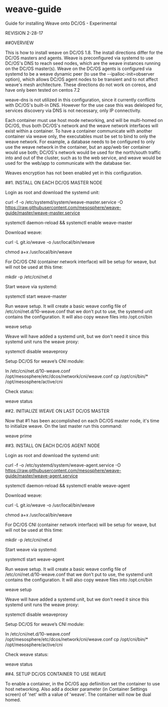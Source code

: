 # weave-guide
Guide for installing Weave onto DC/OS - Experimental

REVISION 2-28-17	

##OVERVIEW

This is how to install weave on DC/OS 1.8. The install directions differ for the DC/OS masters and agents. Weave is preconfigured via systemd to use DC/OS's DNS to reach seed nodes, which are the weave instances running on the DC/OS master(s). Weave on the DC/OS agents is configured via systemd to be a weave dynamic peer (to use the --ipalloc-init=observer option), which allows DC/OS agent nodes to be transient and to not affect weave's mesh architecture. These directions do not work on coreos, and have only been tested on centos 7.2

weave-dns is not utilized in this configuration, since it currently conflicts with DC/OS's built-in DNS. However for the use case this was deleloped for, services discovery via DNS is not necessary, only IP connectivity. 

Each container must use host mode networking, and will be multi-homed on DC/OS, thus both DC/OS's network and the weave network interfaces will exist within a container. To have a container communicate with another container via  weave only, the executables must be set to bind to only the weave network. For example, a database needs to be configured to only use the weave network in the container, but an app/web tier container would use both; DC/OS's network would be used for the north/south traffic into and out of the cluster, such as to the web service, and weave would be used for the web/app to communicate with the database tier. 

Weaves encryption has not been enabled yet in this configuration.  

##1. INSTALL ON EACH DC/OS MASTER NODE

Login as root and download the systemd unit:

curl -f -o /etc/systemd/system/weave-master.service -O https://raw.githubusercontent.com/mesosphere/weave-guide/master/weave-master.service

systemctl daemon-reload && systemctl enable weave-master

Download weave:

curl -L git.io/weave -o /usr/local/bin/weave

chmod a+x /usr/local/bin/weave

For DC/OS CNI (container network interface) will be setup for weave, but will not be used at this time:

mkdir -p /etc/cni/net.d

Start weave via systemd:

systemctl start weave-master

Run weave setup. It will create a basic weave config file of /etc/cni/net.d/10-weave.conf  that we don’t put to use, the systemd unit contains the configuration. It will also copy weave files into /opt.cni/bin

weave setup

Weave will have added a systemd unit, but we don't need it since this systemd unit runs the weave proxy:

systemctl disable weaveproxy

Setup DC/OS for weave’s CNI module:

ln /etc/cni/net.d/10-weave.conf /opt/mesosphere/etc/dcos/network/cni/weave.conf
cp /opt/cni/bin/* /opt/mesosphere/active/cni 

Check status:

weave status

##2. INITIALIZE WEAVE ON LAST DC/OS MASTER

Now that #1 has been accomplished on each DC/OS master node, it's time to initialize weave. On the last master run this command:

weave prime

##3. INSTALL ON EACH DC/OS AGENT NODE

Login as root and download the systemd unit:

curl -f -o /etc/systemd/system/weave-agent.service -O https://raw.githubusercontent.com/mesosphere/weave-guide/master/weave-agent.service

systemctl daemon-reload && systemctl enable weave-agent

Download weave:

curl -L git.io/weave -o /usr/local/bin/weave

chmod a+x /usr/local/bin/weave

For DC/OS CNI (container network interface) will be setup for weave, but will not be used at this time:

mkdir -p /etc/cni/net.d

Start weave via systemd:

systemctl start weave-agent

Run weave setup. It will create a basic weave config file of /etc/cni/net.d/10-weave.conf  that we don’t put to use, the systemd unit contains the configuration. It will also copy weave files into /opt.cni/bin

weave setup

Weave will have added a systemd unit, but we don't need it since this systemd unit runs the weave proxy:

systemctl disable weaveproxy

Setup DC/OS for weave’s CNI module:

ln /etc/cni/net.d/10-weave.conf /opt/mesosphere/etc/dcos/network/cni/weave.conf
cp /opt/cni/bin/* /opt/mesosphere/active/cni

Check weave status:

weave status


##4. SETUP DC/OS CONTAINER TO USE WEAVE

To enable a container, in the DC/OS app defiinition set the container to use host networking. Also add a docker parameter (in Container Settings screen) of 'net' with a value of 'weave'. The container will now be dual homed.

